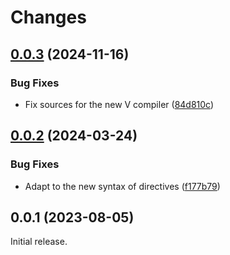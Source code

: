 # Changes

## [0.0.3](https://github.com/prantlf/v-upath/compare/v0.0.2...v0.0.3) (2024-11-16)

### Bug Fixes

* Fix sources for the new V compiler ([84d810c](https://github.com/prantlf/v-upath/commit/84d810c014d1a1d1f5d427e15aed9ccb010bfd9e))

## [0.0.2](https://github.com/prantlf/v-upath/compare/v0.0.1...v0.0.2) (2024-03-24)

### Bug Fixes

* Adapt to the new syntax of directives ([f177b79](https://github.com/prantlf/v-upath/commit/f177b79e98e94f0675bad615d53d556ba8294a03))

## 0.0.1 (2023-08-05)

Initial release.

